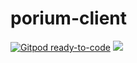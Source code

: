 # porium-client
[![Gitpod ready-to-code](https://img.shields.io/badge/Gitpod-ready--to--code-blue?logo=gitpod)](https://gitpod.io/#https://github.com/porium/porium)
![](https://img.shields.io/badge/status-wip-orange.svg?style=flat-square)

